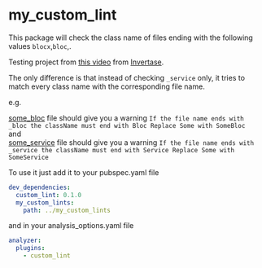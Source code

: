 # my_custom_lint

This package will check the class name of files ending with the following values `blocx`,`bloc`,.

Testing project from [this video](https://www.youtube.com/watch?v=Okg1Os-gtbo) from [Invertase](https://invertase.io).

The only difference is that instead of checking `_service` only, it tries to match every class name with the corresponding file name.

e.g.

[some_bloc](my_dart_app/some_bloc.dart) file should give you a warning `If the file name ends with _bloc the className must end with Bloc
Replace Some with SomeBloc`<br>
and<br>
[some_service](my_dart_app/some_service.dart) file should give you a warning `If the file name ends with _service the className must end with Service
Replace Some with SomeService`<br>


To use it just add it to your pubspec.yaml file

```yaml
dev_dependencies:
  custom_lint: 0.1.0
  my_custom_lints:
    path: ../my_custom_lints
```

and in your analysis_options.yaml file

```yaml
analyzer:
  plugins:
    - custom_lint
```